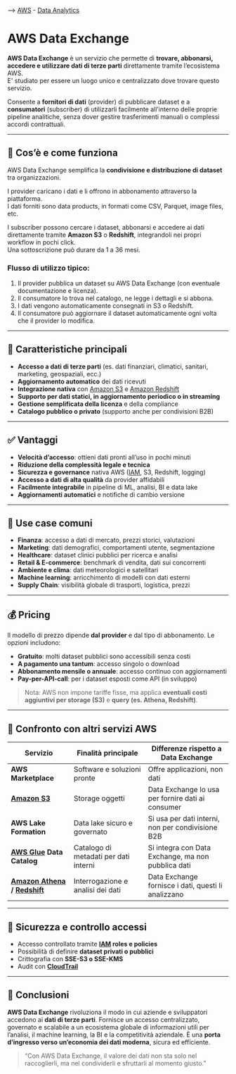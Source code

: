 --> [AWS](AWS.md)  -  [Data Analytics](Intelligenza-artificiale-Machine-Learning-e-Analytics.md)
# AWS Data Exchange

**AWS Data Exchange** è un servizio che permette di **trovare, abbonarsi, accedere e utilizzare dati di terze parti** direttamente tramite l’ecosistema AWS.  
E' studiato per essere un luogo unico e centralizzato dove trovare questo servizio.

Consente a **fornitori di dati** (provider) di pubblicare dataset e a **consumatori** (subscriber) di utilizzarli facilmente all’interno delle proprie pipeline analitiche, senza dover gestire trasferimenti manuali o complessi accordi contrattuali.

---

## 🧩 Cos’è e come funziona

AWS Data Exchange semplifica la **condivisione e distribuzione di dataset** tra organizzazioni. 

I provider caricano i dati e li offrono in abbonamento attraverso la piattaforma.  
I dati forniti sono data products, in formati come CSV, Parquet, image files, etc.

I subscriber possono cercare i dataset, abbonarsi e accedere ai dati direttamente tramite **Amazon S3** o **Redshift**, integrandoli nei propri workflow in pochi click.  
Una sottoscrizione può durare da 1 a 36 mesi.

### Flusso di utilizzo tipico:

1. Il provider pubblica un dataset su AWS Data Exchange (con eventuale documentazione e licenza).  
2. Il consumatore lo trova nel catalogo, ne legge i dettagli e si abbona.  
3. I dati vengono automaticamente consegnati in S3 o Redshift.  
4. Il consumatore può aggiornare il dataset automaticamente ogni volta che il provider lo modifica.

---

## 🌟 Caratteristiche principali

- **Accesso a dati di terze parti** (es. dati finanziari, climatici, sanitari, marketing, geospaziali, ecc.)  
- **Aggiornamento automatico** dei dati ricevuti  
- **Integrazione nativa** con [Amazon S3](Amazon-S3.md) e [Amazon Redshift](Amazon-Redshift-e-Redshift-Serverless.md)  
- **Supporto per dati statici, in aggiornamento periodico o in streaming**  
- **Gestione semplificata della licenza** e della compliance  
- **Catalogo pubblico o privato** (supporto anche per condivisioni B2B)  

---

## ✅ Vantaggi

- **Velocità d’accesso**: ottieni dati pronti all’uso in pochi minuti  
- **Riduzione della complessità legale e tecnica**  
- **Sicurezza e governance** nativa AWS ([IAM](AWS-IAM.md), S3, Redshift, logging)  
- **Accesso a dati di alta qualità** da provider affidabili  
- **Facilmente integrabile** in pipeline di ML, analisi, BI e data lake  
- **Aggiornamenti automatici** e notifiche di cambio versione  

---

## 🚀 Use case comuni

- **Finanza**: accesso a dati di mercato, prezzi storici, valutazioni  
- **Marketing**: dati demografici, comportamenti utente, segmentazione  
- **Healthcare**: dataset clinici pubblici per ricerca e analisi  
- **Retail & E-commerce**: benchmark di vendita, dati sui concorrenti  
- **Ambiente e clima**: dati meteorologici e satellitari  
- **Machine learning**: arricchimento di modelli con dati esterni  
- **Supply Chain**: visibilità globale di trasporti, logistica, prezzi  

---

## 💰 Pricing

Il modello di prezzo dipende **dal provider** e dal tipo di abbonamento. Le opzioni includono:

- **Gratuito**: molti dataset pubblici sono accessibili senza costi  
- **A pagamento una tantum**: accesso singolo o download  
- **Abbonamento mensile o annuale**: accesso continuo con aggiornamenti  
- **Pay-per-API-call**: per i dataset esposti come API (in sviluppo)  

> Nota: AWS non impone tariffe fisse, ma applica **eventuali costi aggiuntivi per storage (S3)** e **query (es. Athena, Redshift)**.

---

## 🔄 Confronto con altri servizi AWS

| Servizio                  | Finalità principale                            | Differenze rispetto a Data Exchange                  |
|---------------------------|--------------------------------------------------|------------------------------------------------------|
| **AWS Marketplace**       | Software e soluzioni pronte                     | Offre applicazioni, non dati                         |
| **[Amazon S3](Amazon-S3.md)**             | Storage oggetti                                 | Data Exchange lo usa per fornire dati ai consumer    |
| **AWS Lake Formation**    | Data lake sicuro e governato                    | Si usa per dati interni, non per condivisione B2B    |
| **[AWS Glue](AWS-Glue.md) Data Catalog** | Catalogo di metadati per dati interni           | Si integra con Data Exchange, ma non pubblica dati   |
| **[Amazon Athena](Amazon-Athena.md) / [Redshift](Amazon-Redshift-e-Redshift-Serverless.md)**     | Interrogazione e analisi dei dati               | Data Exchange fornisce i dati, questi li analizzano  |

---

## 🔐 Sicurezza e controllo accessi

- Accesso controllato tramite **[IAM](AWS-IAM.md) roles e policies**  
- Possibilità di definire **dataset privati o pubblici**  
- Crittografia con **SSE-S3 o SSE-KMS**  
- Audit con **[CloudTrail](Amazon-CloudTrail.md)**  

---

## 📌 Conclusioni

**AWS Data Exchange** rivoluziona il modo in cui aziende e sviluppatori accedono ai **dati di terze parti**. Fornisce un accesso centralizzato, governato e scalabile a un ecosistema globale di informazioni utili per l’analisi, il machine learning, la BI e la competitività aziendale. È una **porta d’ingresso verso un’economia dei dati moderna**, sicura ed efficiente.

> “Con AWS Data Exchange, il valore dei dati non sta solo nel raccoglierli, ma nel condividerli e sfruttarli al momento giusto.”
